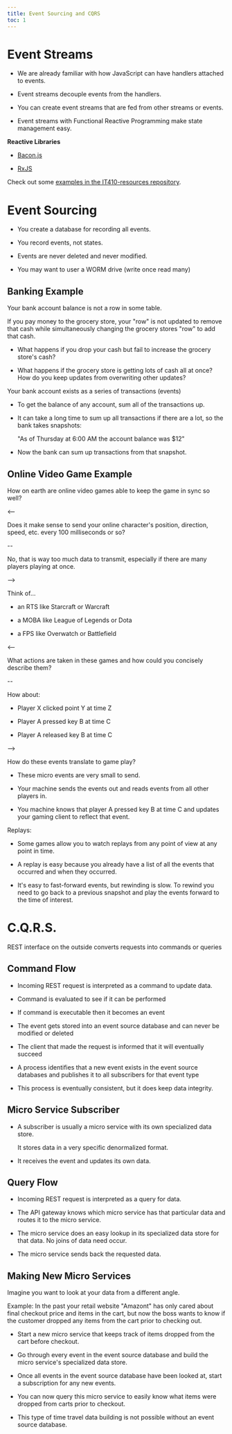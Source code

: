 ```yaml
---
title: Event Sourcing and CQRS
toc: 1
---
```


# Event Streams

- We are already familiar with how JavaScript can have handlers attached to events.

- Event streams decouple events from the handlers.

- You can create event streams that are fed from other streams or events.

- Event streams with Functional Reactive Programming make state management easy.

**Reactive Libraries**

- [Bacon.js](https://baconjs.github.io/)

- [RxJS](https://github.com/Reactive-Extensions/RxJS)

Check out some [examples in the IT410-resources repository](https://github.com/Gi60s/it410-resources/tree/master/functional-reactive-programming).

# Event Sourcing

- You create a database for recording all events.

- You record events, not states.

- Events are never deleted and never modified.

- You may want to user a WORM drive (write once read many)

## Banking Example

Your bank account balance is not a row in some table.

If you pay money to the grocery store, your "row" is not updated to remove that cash while simultaneously changing the grocery stores "row" to add that cash.

- What happens if you drop your cash but fail to increase the grocery store's cash?

- What happens if the grocery store is getting lots of cash all at once? How do you keep updates from overwriting other updates?

Your bank account exists as a series of transactions (events)

- To get the balance of any account, sum all of the transactions up.

- It can take a long time to sum up all transactions if there are a lot, so the bank takes snapshots:

    "As of Thursday at 6:00 AM the account balance was $12"

- Now the bank can sum up transactions from that snapshot.

## Online Video Game Example

How on earth are online video games able to keep the game in sync so well?

<--

Does it make sense to send your online character's position, direction, speed, etc. every 100 milliseconds or so?

--

No, that is way too much data to transmit, especially if there are many players playing at once.

-->

Think of...
 
- an RTS like Starcraft or Warcraft

- a MOBA like League of Legends or Dota

- a FPS like Overwatch or Battlefield

<--

What actions are taken in these games and how could you concisely describe them?

--

How about:

- Player X clicked point Y at time Z

- Player A pressed key B at time C

- Player A released key B at time C

-->

How do these events translate to game play?

- These micro events are very small to send.

- Your machine sends the events out and reads events from all other players in.

- You machine knows that player A pressed key B at time C and updates your gaming client to reflect that event.

Replays:

- Some games allow you to watch replays from any point of view at any point in time.

- A replay is easy because you already have a list of all the events that occurred and when they occurred.

- It's easy to fast-forward events, but rewinding is slow. To rewind you need to go back to a previous snapshot and play the events forward to the time of interest.

# C.Q.R.S.

REST interface on the outside converts requests into commands or queries

## Command Flow

- Incoming REST request is interpreted as a command to update data.

- Command is evaluated to see if it can be performed

- If command is executable then it becomes an event

- The event gets stored into an event source database and can never be modified or deleted

- The client that made the request is informed that it will eventually succeed

- A process identifies that a new event exists in the event source databases and publishes it to all subscribers for that event type

- This process is eventually consistent, but it does keep data integrity.

## Micro Service Subscriber

- A subscriber is usually a micro service with its own specialized data store.

    It stores data in a very specific denormalized format.

- It receives the event and updates its own data.

## Query Flow

- Incoming REST request is interpreted as a query for data.

- The API gateway knows which micro service has that particular data and routes it to the micro service.

- The micro service does an easy lookup in its specialized data store for that data. No joins of data need occur.

- The micro service sends back the requested data.

## Making New Micro Services

Imagine you want to look at your data from a different angle.

Example: In the past your retail website "Amazont" has only cared about final checkout price and items in the cart, but now the boss wants to know if the customer dropped any items from the cart prior to checking out.

- Start a new micro service that keeps track of items dropped from the cart before checkout.

- Go through every event in the event source database and build the micro service's specialized data store.

- Once all events in the event source database have been looked at, start a subscription for any new events.

- You can now query this micro service to easily know what items were dropped from carts prior to checkout.

- This type of time travel data building is not possible without an event source database.
